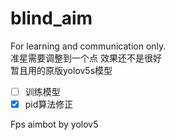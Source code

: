 # blind_aim

For learning and communication only.  
准星需要调整到一个点
效果还不是很好  
暂且用的原版yolov5s模型

- [ ] 训练模型
- [x] pid算法修正

Fps aimbot by yolov5

